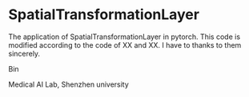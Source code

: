 # SpatialTransformationLayer
The application of SpatialTransformationLayer in pytorch. This code is modified according to the code of XX and XX. I have to thanks to them sincerely.

Bin

Medical AI Lab, Shenzhen university
